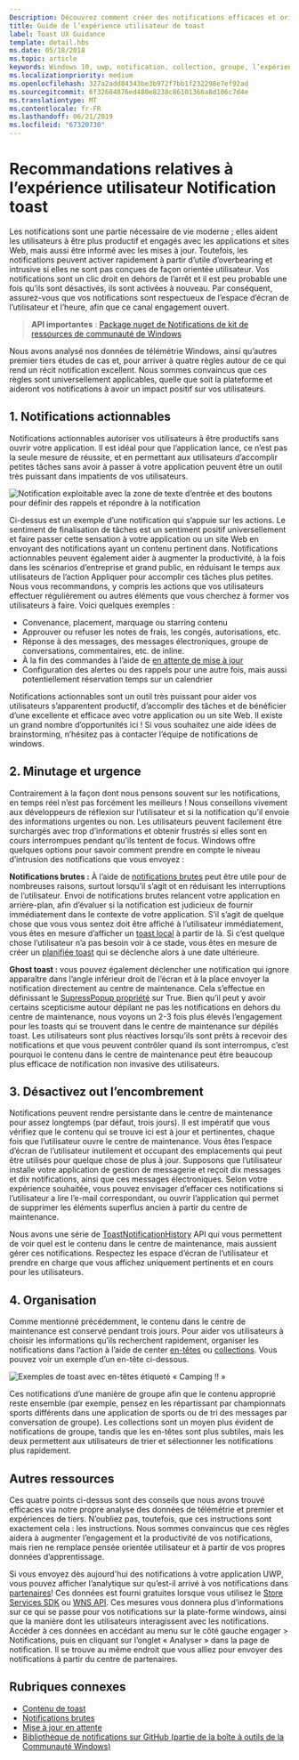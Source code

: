 ```yaml
---
Description: Découvrez comment créer des notifications efficaces et orienté utilisateur qui rendent vos utilisateurs productif et heureux.
title: Guide de l’expérience utilisateur de toast
label: Toast UX Guidance
template: detail.hbs
ms.date: 05/18/2018
ms.topic: article
keywords: Windows 10, uwp, notification, collection, groupe, l’expérience utilisateur, obtenir des conseils de l’expérience utilisateur, des conseils, action, toast, centre de maintenance, noninterruptive, notifications efficaces, les notifications non intrusives, exploitables, gérer, d’organiser
ms.localizationpriority: medium
ms.openlocfilehash: 327a2add84343be3b972f7bb1f232298e7ef92ad
ms.sourcegitcommit: 6f32604876ed480e8238c86101366a8d106c7d4e
ms.translationtype: MT
ms.contentlocale: fr-FR
ms.lasthandoff: 06/21/2019
ms.locfileid: "67320730"
---
```

# <a name="toast-notification-ux-guidance"></a>Recommandations relatives à l’expérience utilisateur Notification toast
Les notifications sont une partie nécessaire de vie moderne ; elles aident les utilisateurs à être plus productif et engagés avec les applications et sites Web, mais aussi être informé avec les mises à jour. Toutefois, les notifications peuvent activer rapidement à partir d’utile d’overbearing et intrusive si elles ne sont pas conçues de façon orientée utilisateur. Vos notifications sont un clic droit en dehors de l’arrêt et il est peu probable une fois qu’ils sont désactivés, ils sont activées à nouveau.  Par conséquent, assurez-vous que vos notifications sont respectueux de l’espace d’écran de l’utilisateur et l’heure, afin que ce canal engagement ouvert.

> **API importantes** : [Package nuget de Notifications de kit de ressources de communauté de Windows](https://www.nuget.org/packages/Microsoft.Toolkit.Uwp.Notifications/)

Nous avons analysé nos données de télémétrie Windows, ainsi qu’autres premier tiers études de cas et, pour arriver à quatre règles autour de ce qui rend un récit notification excellent.  Nous sommes convaincus que ces règles sont universellement applicables, quelle que soit la plateforme et aideront vos notifications à avoir un impact positif sur vos utilisateurs.

## <a name="1-actionable-notifications"></a>1. Notifications actionnables
Notifications actionnables autoriser vos utilisateurs à être productifs sans ouvrir votre application.  Il est idéal pour que l’application lance, ce n’est pas la seule mesure de réussite, et en permettant aux utilisateurs d’accomplir petites tâches sans avoir à passer à votre application peuvent être un outil très puissant dans impatients de vos utilisateurs.

![Notification exploitable avec la zone de texte d’entrée et des boutons pour définir des rappels et répondre à la notification](images/actionable-notification-example01.png)

Ci-dessus est un exemple d’une notification qui s’appuie sur les actions. Le sentiment de finalisation de tâches est un sentiment positif universellement et faire passer cette sensation à votre application ou un site Web en envoyant des notifications ayant un contenu pertinent dans. Notifications actionnables peuvent également aider à augmenter la productivité, à la fois dans les scénarios d’entreprise et grand public, en réduisant le temps aux utilisateurs de l’action Appliquer pour accomplir ces tâches plus petites. Nous vous recommandons, y compris les actions que vos utilisateurs effectuer régulièrement ou autres éléments que vous cherchez à former vos utilisateurs à faire.  Voici quelques exemples :
* Convenance, placement, marquage ou starring contenu
* Approuver ou refuser les notes de frais, les congés, autorisations, etc.
* Réponse à des messages, des messages électroniques, groupe de conversations, commentaires, etc. de inline.
* À la fin des commandes à l’aide de [en attente de mise à jour](toast-pending-update.md)
* Configuration des alertes ou des rappels pour une autre fois, mais aussi potentiellement réservation temps sur un calendrier

Notifications actionnables sont un outil très puissant pour aider vos utilisateurs s’apparentent productif, d’accomplir des tâches et de bénéficier d’une excellente et efficace avec votre application ou un site Web.  Il existe un grand nombre d’opportunités ici ! Si vous souhaitez une aide idées de brainstorming, n’hésitez pas à contacter l’équipe de notifications de windows.

## <a name="2-timing-and-urgency"></a>2. Minutage et urgence
Contrairement à la façon dont nous pensons souvent sur les notifications, en temps réel n’est pas forcément les meilleurs ! Nous conseillons vivement aux développeurs de réflexion sur l’utilisateur et si la notification qu’il envoie des informations urgentes ou non. Les utilisateurs peuvent facilement être surchargés avec trop d’informations et obtenir frustrés si elles sont en cours interrompues pendant qu’ils tentent de focus. Windows offre quelques options pour savoir comment prendre en compte le niveau d’intrusion des notifications que vous envoyez :

**Notifications brutes :** À l’aide de [notifications brutes](raw-notification-overview.md) peut être utile pour de nombreuses raisons, surtout lorsqu’il s’agit ot en réduisant les interruptions de l’utilisateur.  Envoi de notifications brutes relancent votre application en arrière-plan, afin d’évaluer si la notification est judicieux de fournir immédiatement dans le contexte de votre application. S’il s’agit de quelque chose que vous vous sentez doit être affiché à l’utilisateur immédiatement, vous êtes en mesure d’afficher un [toast local](send-local-toast.md) à partir de là.  Si c’est quelque chose l’utilisateur n’a pas besoin voir à ce stade, vous êtes en mesure de créer un [planifiée toast](https://blogs.msdn.microsoft.com/tiles_and_toasts/2016/09/30/quickstart-sending-an-alarm-in-windows-10/) qui se déclenche alors à une date ultérieure.


**Ghost toast :** vous pouvez également déclencher une notification qui ignore apparaître dans l’angle inférieur droit de l’écran et à la place envoyer la notification directement au centre de maintenance. Cela s’effectue en définissant le [SupressPopup propriété](https://docs.microsoft.com/en-us/uwp/api/windows.ui.notifications.toastnotification.suppresspopup) sur True. Bien qu’il peut y avoir certains scepticisme autour dépilant ne pas les notifications en dehors du centre de maintenance, nous voyons un 2-3 fois plus élevés l’engagement pour les toasts qui se trouvent dans le centre de maintenance sur dépilés toast.  Les utilisateurs sont plus réactives lorsqu’ils sont prêts à recevoir des notifications et que vous peuvent contrôler quand ils sont interrompus, c’est pourquoi le contenu dans le centre de maintenance peut être beaucoup plus efficace de notification non invasive des utilisateurs.

## <a name="3-clear-out-the-clutter"></a>3. Désactivez out l’encombrement
Notifications peuvent rendre persistante dans le centre de maintenance pour assez longtemps (par défaut, trois jours).  Il est impératif que vous vérifiez que le contenu qui se trouve ici est à jour et pertinentes, chaque fois que l’utilisateur ouvre le centre de maintenance. Vous êtes l’espace d’écran de l’utilisateur inutilement et occupant des emplacements qui peut être utilisés pour quelque chose de plus à jour.  Supposons que l’utilisateur installe votre application de gestion de messagerie et reçoit dix messages et dix notifications, ainsi que ces messages électroniques.  Selon votre expérience souhaitée, vous pouvez envisager d’effacer ces notifications si l’utilisateur a lire l’e-mail correspondant, ou ouvrir l’application qui permet de supprimer les éléments superflus ancien à partir du centre de maintenance.

Nous avons une série de [ToastNotificationHistory](https://docs.microsoft.com/en-us/uwp/api/windows.ui.notifications.toastnotificationhistory) API qui vous permettent de voir quel est le contenu dans le centre de maintenance, mais aussient gérer ces notifications. Respectez les espace d’écran de l’utilisateur et prendre en charge que vous affichez uniquement pertinents et en cours pour les utilisateurs.

## <a name="4-keeping-organized"></a>4. Organisation
Comme mentionné précédemment, le contenu dans le centre de maintenance est conservé pendant trois jours.  Pour aider vos utilisateurs à choisir les informations qu’ils recherchent rapidement, organiser les notifications dans l’action à l’aide de center [en-têtes](https://docs.microsoft.com/en-us/windows/uwp/design/shell/tiles-and-notifications/toast-headers) ou [collections](https://docs.microsoft.com/en-us/uwp/api/windows.ui.notifications.toastcollection). Vous pouvez voir un exemple d’un en-tête ci-dessous.

![Exemples de toast avec en-têtes étiqueté « Camping !! »](images/toast-headers-action-center.png)

Ces notifications d’une manière de groupe afin que le contenu approprié reste ensemble (par exemple, pensez en les répartissant par championnats sports différents dans une application de sports ou de tri des messages par conversation de groupe). Les collections sont un moyen plus évident de notifications de groupe, tandis que les en-têtes sont plus subtiles, mais les deux permettent aux utilisateurs de trier et sélectionner les notifications plus rapidement.

## <a name="other-resources"></a>Autres ressources
Ces quatre points ci-dessus sont des conseils que nous avons trouvé efficaces via notre propre analyse des données de télémétrie et premier et expériences de tiers. N’oubliez pas, toutefois, que ces instructions sont exactement cela : les instructions.  Nous sommes convaincus que ces règles aidera à augmenter l’engagement et la productivité de vos notifications, mais rien ne remplace pensée orientée utilisateur et à partir de vos propres données d’apprentissage.  

Si vous envoyez dès aujourd'hui des notifications à votre application UWP, vous pouvez afficher l’analytique sur qu’est-il arrivé à vos notifications dans [partenaires](https://partner.microsoft.com/dashboard)! Ces données est fourni gratuites lorsque vous utilisez le [Store Services SDK](https://marketplace.visualstudio.com/items?itemName=AdMediator.MicrosoftStoreServicesSDK) ou [WNS API](https://docs.microsoft.com/en-us/windows/uwp/design/shell/tiles-and-notifications/windows-push-notification-services--wns--overview). Ces mesures vous donnera plus d’informations sur ce qui se passe pour vos notifications sur la plate-forme windows, ainsi que la manière dont les utilisateurs interagissent avec les notifications. Accéder à ces données en accédant au menu sur le côté gauche engager > Notifications, puis en cliquant sur l’onglet « Analyser » dans la page de notification.  Il se trouve au même endroit que vous alliez pour envoyer des notifications à partir du centre de partenaires.

## <a name="related-topics"></a>Rubriques connexes

* [Contenu de toast](adaptive-interactive-toasts.md)
* [Notifications brutes](raw-notification-overview.md)
* [Mise à jour en attente](toast-pending-update.md)
* [Bibliothèque de notifications sur GitHub (partie de la boîte à outils de la Communauté Windows)](https://github.com/windows-toolkit/WindowsCommunityToolkit/tree/master/Microsoft.Toolkit.Uwp.Notifications)
